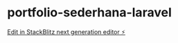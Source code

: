 # portfolio-sederhana-laravel

[Edit in StackBlitz next generation editor ⚡️](https://stackblitz.com/~/github.com/sakabayul/portfolio-sederhana-laravel)